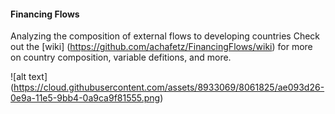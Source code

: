 #### Financing Flows
Analyzing the composition of external flows to developing countries
Check out the [wiki] (https://github.com/achafetz/FinancingFlows/wiki) for more on country composition, variable defitions, and more.

![alt text] (https://cloud.githubusercontent.com/assets/8933069/8061825/ae093d26-0e9a-11e5-9bb4-0a9ca9f81555.png)
